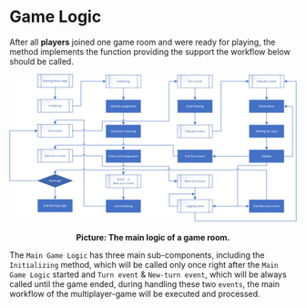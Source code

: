 # Game Logic

After all **players** joined one game room and were ready for playing, the method implements the function providing the support the workflow below should be called.

![GameLogic](..\workflow\image\GameLogic.png)

<p style="text-align: center;"><b>Picture: The main logic of a game room.</b></p>

The `Main Game Logic` has three main sub-components, including the `Initializing` method, which will be called only once right after the `Main Game Logic` started and `Turn event` & `New-turn event`, which will be always called until the game ended, during handling these two `events`, the main workflow of the multiplayer-game will be executed and processed.